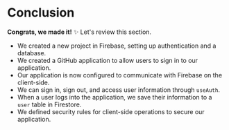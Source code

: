 # Conclusion

**Congrats, we made it!** ✨ Let's review this section.

- We created a new project in Firebase, setting up authentication and a database.
- We created a GitHub application to allow users to sign in to our application.
- Our application is now configured to communicate with Firebase on the client-side.
- We can sign in, sign out, and access user information through `useAuth`.
- When a user logs into the application, we save their information to a `user` table in Firestore.
- We defined security rules for client-side operations to secure our application.
